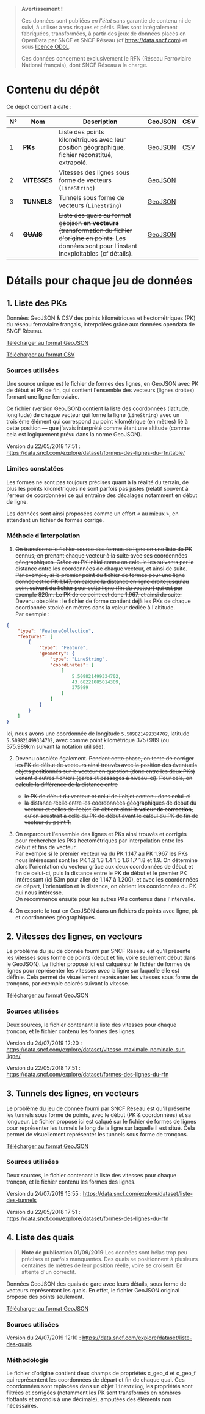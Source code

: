 > **Avertissement !**
>
> Ces données sont publiées _en l'état_ sans garantie de contenu ni de suivi, à utiliser à vos risques et périls. Elles sont intégralement fabriquées, transformées, à partir des jeux de données placés en OpenData par SNCF et SNCF Réseau (cf https://data.sncf.com) et sous [licence ODbL](https://opendatacommons.org/licenses/odbl/1.0/index.html).
>
> Ces données concernent exclusivement le RFN (Réseau Ferroviaire National français), dont SNCF Réseau a la charge.

# Contenu du dépôt

Ce dépôt contient à date :

N° | Nom | Description | GeoJSON | CSV
-- | --- | ----------- | ------- | ---
1 | **PKs** | Liste des points kilométriques avec leur position géographique, fichier reconstitué, extrapolé. | [GeoJSON](liste-des-pks.geojson.zip) | [CSV](liste-des-pks.csv.zip)
2 | **VITESSES** | Vitesses des lignes sous forme de vecteurs (`LineString`) | [GeoJSON](lignes-vitesses.geojson.zip) |
3 | **TUNNELS** | Tunnels sous forme de vecteurs (`LineString`) | [GeoJSON](lignes-tunnels.geojson.zip) |
4 | ~~**QUAIS**~~ | ~~Liste des quais au format geojson **en vecteurs** (transformation du fichier d'origine en points.~~ Les données sont pour l'instant inexploitables (cf détails). | [GeoJSON](liste-des-quais.geojson.zip) |

# Détails pour chaque jeu de données

## 1. Liste des PKs

Données GeoJSON &amp; CSV des points kilométriques et hectométriques (PK) du réseau ferroviaire français, interpolées grâce aux données opendata de SNCF Réseau.

[Télécharger au format GeoJSON](liste-des-pks.csv.zip)

[Télécharger au format CSV](liste-des-pks.geojson.zip)

### Sources utilisées

Une source unique est le fichier de formes des lignes, en GeoJSON avec PK de début et PK de fin, qui contient l'ensemble des vecteurs (lignes droites) formant une ligne ferroviaire.

Ce fichier (version GeoJSON) contient la liste des coordonnées (latitude, longitude) de chaque vecteur qui forme la ligne (`LineString`) avec un troisième élément qui correspond au point kilométrique (en mètres) lié à cette position — que j'avais interprété comme étant une altitude (comme cela est logiquement prévu dans la norme GeoJSON).

Version du 22/05/2018 17:51 : https://data.sncf.com/explore/dataset/formes-des-lignes-du-rfn/table/

### Limites constatées

Les formes ne sont pas toujours précises quant à la réalité du terrain, de plus les points kilométriques ne sont parfois pas justes (relatif souvent à l'erreur de coordonnée) ce qui entraîne des décalages notamment en début de ligne.

Les données sont ainsi proposées comme un effort « au mieux », en attendant un fichier de formes corrigé.

### Méthode d'interpolation

1. ~~On transforme le fichier source des formes de ligne en une liste de PK connus, en prenant chaque vecteur à la suite avec ses coordonnées géographiques. Grâce au PK initial connu on calcule les suivants par la distance entre les coordonnées de chaque vecteur, et ainsi de suite.  
Par exemple, si le premier point du fichier de formes pour une ligne donnée est le PK 1.147, on calcule la distance en ligne droite jusqu'au point suivant du fichier pour cette ligne (fin du vecteur) qui est par exemple 820m. Le PK de ce point est donc 1.967, et ainsi de suite.~~  
Devenu obsolète : le fichier de forme contient déjà les PKs de chaque coordonnée stocké en mètres dans la valeur dédiée à l'altitude.  
Par exemple :  
```json
{
    "type": "FeatureCollection",
    "features": [
        {
            "type": "Feature",
            "geometry": {
                "type": "LineString",
                "coordinates": [
                    [
                        5.509821499334702,
                        43.68221085014309,
                        375989
                    ]
                ]
            }
        }
    ]
}                    
```
Ici, nous avons une coordonnée de longitude `5.509821499334702`, latitude `5.509821499334702`, avec comme point kilométrique 375+989 (ou 375,989km suivant la notation utilisée).

2. Devenu obsolète également.
~~Pendant cette phase, on tente de corriger les PK de début de vecteurs ainsi trouvés avec la position des éventuels objets positionnés sur le vecteur en question (donc entre les deux PKs) venant d'autres fichiers (gares et passages à niveau ici).~~
~~Pour cela, on calcule la différence de la distance entre~~
   - ~~le PK de début du vecteur et celui de l'objet contenu dans celui-ci~~
   - ~~la distance réelle entre les coordonnées géographiques de début du vecteur et celles de l'objet~~
~~On obtient ainsi **la valeur de correction**, qu'on soustrait à celle du PK de début avant le calcul du PK de fin de vecteur du point 1.~~  

3. On reparcourt l'ensemble des lignes et PKs ainsi trouvés et corrigés pour rechercher les PKs hectométriques par interpolation entre les début et fins de vecteur.  
Par exemple si le premier vecteur va du PK 1.147 au PK 1.967 les PKs nous intéressant sont les PK 1.2 1.3 1.4 1.5 1.6 1.7 1.8 et 1.9. On détermine alors l'orientation du vecteur grâce aux deux coordonnées de début et fin de celui-ci, puis la distance entre le PK de début et le premier PK intéressant (ici 53m pour aller de 1.147 à 1.200), et avec les coordonnées de départ, l'orientation et la distance, on obtient les coordonnées du PK qui nous intéresse.  
On recommence ensuite pour les autres PKs contenus dans l'intervalle.

4. On exporte le tout en GeoJSON dans un fichiers de points avec ligne, pk et coordonnées géographiques.

## 2. Vitesses des lignes, en vecteurs

Le problème du jeu de donnée fourni par SNCF Réseau est qu'il présente les vitesses sous forme de points (début et fin, voire seulement début dans le GeoJSON). Le fichier proposé ici est calqué sur le fichier de formes de lignes pour représenter les vitesses _avec_ la ligne sur laquelle elle est définie. Cela permet de visuellement représenter les vitesses sous forme de tronçons, par exemple colorés suivant la vitesse.

[Télécharger au format GeoJSON](lignes-vitesses.geojson.zip)

### Sources utilisées

Deux sources, le fichier contenant la liste des vitesses pour chaque tronçon, et le fichier contenu les formes des lignes.

Version du 24/07/2019 12:20 : https://data.sncf.com/explore/dataset/vitesse-maximale-nominale-sur-ligne/

Version du 22/05/2018 17:51 : https://data.sncf.com/explore/dataset/formes-des-lignes-du-rfn

## 3. Tunnels des lignes, en vecteurs

Le problème du jeu de donnée fourni par SNCF Réseau est qu'il présente les tunnels sous forme de points, avec le début (PK & coordonnées) et sa longueur. Le fichier proposé ici est calqué sur le fichier de formes de lignes pour représenter les tunnels le long de la ligne sur laquelle il est situé. Cela permet de visuellement représenter les tunnels sous forme de tronçons.

[Télécharger au format GeoJSON](lignes-tunnels.geojson.zip)

### Sources utilisées

Deux sources, le fichier contenant la liste des vitesses pour chaque tronçon, et le fichier contenu les formes des lignes.

Version du 24/07/2019 15:55 : https://data.sncf.com/explore/dataset/liste-des-tunnels

Version du 22/05/2018 17:51 : https://data.sncf.com/explore/dataset/formes-des-lignes-du-rfn

## 4. Liste des quais

> **Note de publication 01/09/2019** Les données sont hélas trop peu précises et parfois manquantes. Des quais se positionnent à plusieurs centaines de mètres de leur position réelle, voire se croisent. En attente d'un correctif.

Données GeoJSON des quais de gare avec leurs détails, sous forme de vecteurs représentant les quais. En effet, le fichier GeoJSON original propose des points seulement.

[Télécharger au format GeoJSON](liste-des-quais.csv.zip)

### Sources utilisées

Version du 24/07/2019 12:10 : https://data.sncf.com/explore/dataset/liste-des-quais

### Méthodologie

Le fichier d'origine contient deux champs de propriétés c_geo_d et c_geo_f qui représentent les coordonnées de départ et fin de chaque quai. Ces coordonnées sont replacées dans un objet `lineString`, les propriétés sont filtrées et corrigées (notamment les PK sont transformés en nombres flottants et arrondis à une décimale), amputées des éléments non nécessaires.

